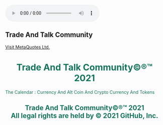 <html>
	<body>
		<audio controls autoplay>
			<source src="https://github.com/thecode3/TradeAndTalk/blob/main/src/Blue1.mp3 , https://github.com/thecode3/TradeAndTalk/blob/main/src/Blue2.mp3">
			</audio>
		<head>
			<style>
				body {
				background-image: url(https://github.com/thecode3/TradeAndTalk/blob/main/TradeAndTalk%20Photos/TradeAndTalk%20Main.jpg?raw=true);
				background-repeat: no-repeat;
				background-attachment: fixed; 
				background-size: 100% 100%;
				}
			</style>
			<head>
				<body>
					<html>
						<h2>Trade And Talk Community</h2>
						<a href="https://www.mql5.com/en/users/osamaahmed/">Visit MetaQuotes Ltd.</a>
						<body>
							<html>
								<h1 style="color:16755C;text-align:center;">Trade And Talk Community©®™ 2021</h1>
								<p style="color:16755C;"> The Calendar : Currency And Alt Coin And Crypto Currency And Tokens 
								<h2 style="color:16755C;text-align:center;"> <p>Trade And Talk Community©®™ 2021 <br> All legal rights are held by © 2021 GitHub, Inc.</h2>
								<head>
									<body>
										<html>
